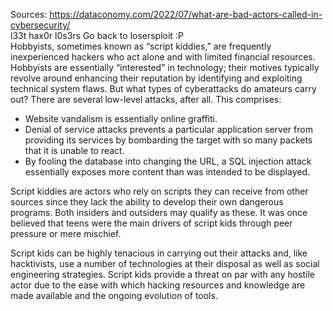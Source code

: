 Sources:
https://dataconomy.com/2022/07/what-are-bad-actors-called-in-cybersecurity/
\
l33t hax0r l0s3rs
Go back to losersploit :P
\
Hobbyists, sometimes known as “script kiddies,” are frequently inexperienced hackers who act alone and with limited financial resources. Hobbyists are essentially “interested” in technology; their motives typically revolve around enhancing their reputation by identifying and exploiting technical system flaws. But what types of cyberattacks do amateurs carry out? There are several low-level attacks, after all. This comprises:

-   Website vandalism is essentially online graffiti.
-   Denial of service attacks prevents a particular application server from providing its services by bombarding the target with so many packets that it is unable to react.
-   By fooling the database into changing the URL, a SQL injection attack essentially exposes more content than was intended to be displayed.

Script kiddies are actors who rely on scripts they can receive from other sources since they lack the ability to develop their own dangerous programs. Both insiders and outsiders may qualify as these. It was once believed that teens were the main drivers of script kids through peer pressure or mere mischief.

Script kids can be highly tenacious in carrying out their attacks and, like hacktivists, use a number of technologies at their disposal as well as social engineering strategies. Script kids provide a threat on par with any hostile actor due to the ease with which hacking resources and knowledge are made available and the ongoing evolution of tools.
